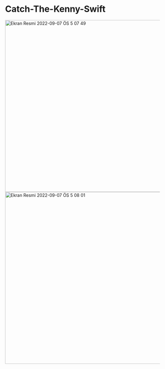 # Catch-The-Kenny-Swift
<img width="559" alt="Ekran Resmi 2022-09-07 ÖS 5 07 49" src="https://user-images.githubusercontent.com/42800310/188899394-8dd8402e-07ca-4a61-836a-b3493bf8374c.png">
<img width="559" alt="Ekran Resmi 2022-09-07 ÖS 5 08 01" src="https://user-images.githubusercontent.com/42800310/188899405-71a6e23d-b45e-4eb8-8ce4-a8e236edabf1.png">
